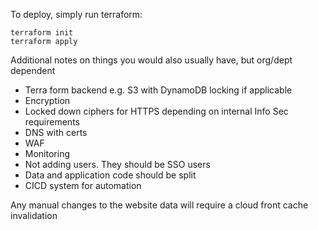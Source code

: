 To deploy, simply run terraform:

```
terraform init
terraform apply
```

Additional notes on things you would also usually have, but org/dept dependent

- Terra form backend e.g. S3 with DynamoDB locking if applicable
- Encryption
- Locked down ciphers for HTTPS depending on internal Info Sec requirements
- DNS with certs
- WAF
- Monitoring
- Not adding users. They should be SSO users
- Data and application code should be split
- CICD system for automation

Any manual changes to the website data will require a cloud front cache invalidation